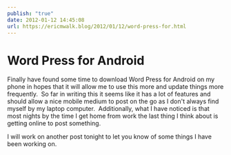 ```yaml
---
publish: "true"
date: 2012-01-12 14:45:08
url: https://ericmwalk.blog/2012/01/12/word-press-for.html
---
```


# Word Press for Android

Finally have found some time to download Word Press for Android on my phone in hopes that it will allow me to use this more and update things more frequently.  So far in writing this it seems like it has a lot of features and should allow a nice mobile medium to post on the go as I don't always find myself by my laptop computer.  Additionally, what I have noticed is that most nights by the time I get home from work the last thing I think about is getting online to post something.

I will work on another post tonight to let you know of some things I have been working on.
